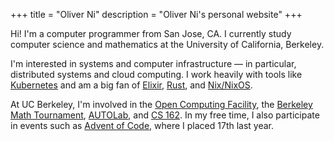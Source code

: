 +++
title = "Oliver Ni"
description = "Oliver Ni's personal website"
+++

Hi! I'm a computer programmer from San Jose, CA. I currently study computer
science and mathematics at the University of California, Berkeley.

I'm interested in systems and computer infrastructure — in particular,
distributed systems and cloud computing. I work heavily with tools like
[Kubernetes] and am a big fan of [Elixir], [Rust], and [Nix/NixOS].

At UC Berkeley, I'm involved in the [Open Computing Facility], the [Berkeley
Math Tournament], [AUTOLab], and [CS 162]. In my free time, I also participate
in events such as [Advent of Code], where I placed 17th last year.

[Kubernetes]: https://kubernetes.io/
[Elixir]: https://elixir-lang.org/
[Rust]: https://www.rust-lang.org/
[Nix/NixOS]: https://nixos.org/
[Open Computing Facility]: https://www.ocf.berkeley.edu/
[Berkeley Math Tournament]: https://berkeley.mt/
[AUTOLab]: https://autolab.berkeley.edu/
[CS 162]: https://cs162.org/
[Advent of Code]: https://adventofcode.com/
